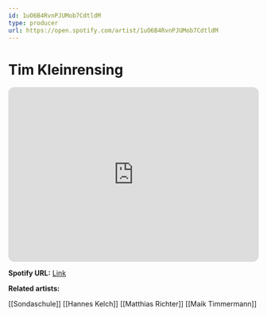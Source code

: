 ```yaml
---
id: 1uO6B4RvnPJUMob7CdtldM
type: producer
url: https://open.spotify.com/artist/1uO6B4RvnPJUMob7CdtldM
---
```

# Tim Kleinrensing

<iframe style="border-radius:12px" src="https://open.spotify.com/embed/artist/1uO6B4RvnPJUMob7CdtldM" width="100%" height="352" frameBorder="0" allowfullscreen="" allow="autoplay; clipboard-write; encrypted-media; fullscreen; picture-in-picture" loading="lazy"></iframe>

**Spotify URL:** [Link](https://open.spotify.com/artist/1uO6B4RvnPJUMob7CdtldM)

**Related artists:**

[[Sondaschule]]
[[Hannes Kelch]]
[[Matthias Richter]]
[[Maik Timmermann]]

